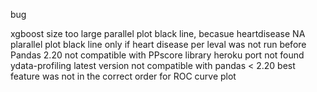 bug

xgboost size too large
parallel plot black line, becasue heartdisease NA
plarallel plot black line only if heart disease per leval was not run before
Pandas 2.20 not compatible with PPscore library
heroku port not found
ydata-profiling latest version not compatible with pandas < 2.20
best feature was not in the correct order for ROC curve plot




